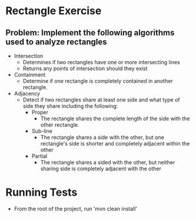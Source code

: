 # Rectangle Exercise

## Problem: Implement the following algorithms used to analyze rectangles

* Intersection
  * Determines if two rectangles have one or more intersecting lines
  * Returns any points of intersection should they exist
* Containment
  * Determine if one rectangle is completely contained in another rectangle.
* Adjacency
  * Detect if two rectangles share at least one side and what type of side they share including the following:
    * Proper
      * The rectangle shares the complete length of the side with the other rectangle.
    * Sub-line
      * The rectangle shares a side with the other, but one rectangle's side is shorter and completely adjacent within
      the other
    * Partial
      * The rectangle shares a sided with the other, but neither sharing side is completely adjacent with the other

# Running Tests

* From the root of the project, run 'mvn clean install'